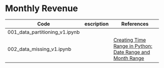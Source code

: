 # Monthly Revenue

|Code|escription|References|
|---|---|---|
|001_data_partitioning_v1.ipynb||[]()|
|002_data_missing_v1.ipynb||[Creating Time Range in Python: Date Range and Month Range](https://catriscode.com/2021/02/27/creating-time-range-in-python/) <br/>[]()|
